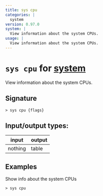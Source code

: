 ```yaml
---
title: sys cpu
categories: |
  system
version: 0.97.0
system: |
  View information about the system CPUs.
usage: |
  View information about the system CPUs.
---
```

<!-- This file is automatically generated. Please edit the command in https://github.com/nushell/nushell instead. -->

# `sys cpu` for [system](/commands/categories/system.md)

<div class='command-title'>View information about the system CPUs.</div>

## Signature

```> sys cpu {flags} ```


## Input/output types:

| input   | output |
| ------- | ------ |
| nothing | table  |

## Examples

Show info about the system CPUs
```nu
> sys cpu

```
